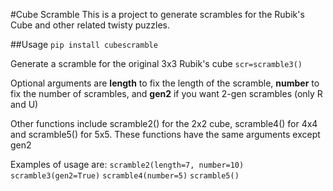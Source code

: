 #Cube Scramble
This is a project to generate scrambles for the Rubik's Cube and other related twisty puzzles.

##Usage
`pip install cubescramble`

Generate a scramble for the original 3x3 Rubik's cube
`scr=scramble3()`

Optional arguments are **length** to fix the length of the scramble, **number** to fix the number of scrambles, and **gen2** if you want 2-gen scrambles (only R and U)

Other functions include scramble2() for the 2x2 cube, scramble4() for 4x4 and scramble5() for 5x5. These functions have the same arguments except gen2

Examples of usage are:
`scramble2(length=7, number=10)`
`scramble3(gen2=True)`
`scramble4(number=5)`
`scramble5()`

